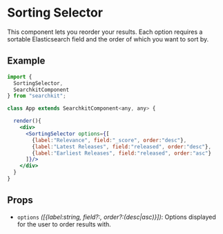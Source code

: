 # Sorting Selector
This component lets you reorder your results. Each option requires a sortable Elasticsearch field and the order of which you want to sort by.

## Example

```jsx
import {
  SortingSelector,
  SearchkitComponent
} from "searchkit";

class App extends SearchkitComponent<any, any> {

  render(){
    <div>
      <SortingSelector options={[
        {label:"Relevance", field:"_score", order:"desc"},
        {label:"Latest Releases", field:"released", order:"desc"},
        {label:"Earliest Releases", field:"released", order:"asc"}
      ]}/>
    </div>
  }
}
```

## Props
  - `options` *([{label:string, field?:<ESAttribute>, order?:(desc|asc)}])*: Options displayed for the user to order results with.
